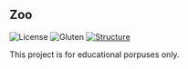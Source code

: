 ## Zoo

<img src="https://img.shields.io/packagist/l/laravel/framework" alt="License"></a>
<img src="https://img.shields.io/badge/Gluten-Free-green.svg" alt="Gluten"></a>
<a href="https://packagist.org/packages/laravel/framework"><img src=https://img.shields.io/badge/structure-Laravel-red alt="Structure"></a>


This project is for educational porpuses only.
